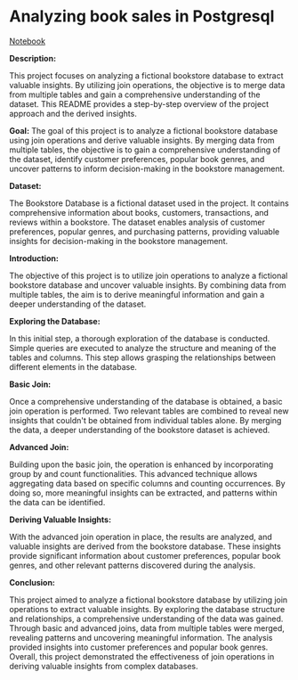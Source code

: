 
# Analyzing book sales in Postgresql

[Notebook](notebook.ipynb)

<b>Description:</b> 

This project focuses on analyzing a fictional bookstore database to extract valuable insights. By utilizing join operations, the objective is to merge data from multiple tables and gain a comprehensive understanding of the dataset. This README provides a step-by-step overview of the project approach and the derived insights.

<b>Goal:</b> The goal of this project is to analyze a fictional bookstore database using join operations and derive valuable insights. By merging data from multiple tables, the objective is to gain a comprehensive understanding of the dataset, identify customer preferences, popular book genres, and uncover patterns to inform decision-making in the bookstore management.

<b>Dataset:</b>

The Bookstore Database is a fictional dataset used in the project. It contains comprehensive information about books, customers, transactions, and reviews within a bookstore. The dataset enables analysis of customer preferences, popular genres, and purchasing patterns, providing valuable insights for decision-making in the bookstore management.

<b>Introduction:</b>

The objective of this project is to utilize join operations to analyze a fictional bookstore database and uncover valuable insights. By combining data from multiple tables, the aim is to derive meaningful information and gain a deeper understanding of the dataset.

<b>Exploring the Database:</b>

In this initial step, a thorough exploration of the database is conducted. Simple queries are executed to analyze the structure and meaning of the tables and columns. This step allows grasping the relationships between different elements in the database.

<b>Basic Join:</b>

Once a comprehensive understanding of the database is obtained, a basic join operation is performed. Two relevant tables are combined to reveal new insights that couldn't be obtained from individual tables alone. By merging the data, a deeper understanding of the bookstore dataset is achieved.

<b>Advanced Join:</b>

Building upon the basic join, the operation is enhanced by incorporating group by and count functionalities. This advanced technique allows aggregating data based on specific columns and counting occurrences. By doing so, more meaningful insights can be extracted, and patterns within the data can be identified.

<b>Deriving Valuable Insights:</b>

With the advanced join operation in place, the results are analyzed, and valuable insights are derived from the bookstore database. These insights provide significant information about customer preferences, popular book genres, and other relevant patterns discovered during the analysis.


<b>Conclusion:</b>

This project aimed to analyze a fictional bookstore database by utilizing join operations to extract valuable insights. By exploring the database structure and relationships, a comprehensive understanding of the data was gained. Through basic and advanced joins, data from multiple tables were merged, revealing patterns and uncovering meaningful information. The analysis provided insights into customer preferences and popular book genres. Overall, this project demonstrated the effectiveness of join operations in deriving valuable insights from complex databases.
